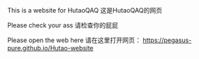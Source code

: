 This is a website for HutaoQAQ
这是HutaoQAQ的网页

Please check your ass
请检查你的屁屁

Please open the web here
请在这里打开网页：
https://pegasus-pure.github.io/Hutao-website
